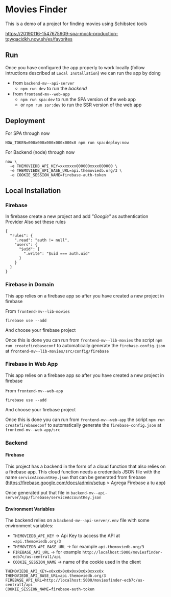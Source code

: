 # Movies Finder

This is a demo of a project for finding movies using Schibsted tools

https://20190116-1547675909-spa-mock-production-tqwqacidkh.now.sh/es/favorites

## Run

Once you have configured the app properly to work locally (follow intructions described at `Local Installation`) we can run the app by doing

- from `backend-mv--api-server`
  - `npm run dev` to run the _backend_ 
- from `frontend-mv--web-app`
  - `npm run spa:dev` to run the SPA version of the web app
  - or `npm run ssr:dev` to run the SSR version of the web app

## Deployment

For SPA through now
```
NOW_TOKEN=000x000x000x000x000x0 npm run spa:deploy:now
```

For Backend (node) through now
```
now \
  -e THEMOVIEDB_API_KEY=xxxxxxx000000xxxx000000 \
  -e THEMOVIEDB_API_BASE_URL=api.themoviedb.org/3 \
  -e COOKIE_SESSION_NAME=firebase-auth-token
```

## Local Installation

### Firebase

In firebase create a new project and add _"Google"_ as authentication Provider 
Also set these rules

```
{
  "rules": {
    ".read": "auth != null",
    "users": {
      "$uid": {
        ".write": "$uid === auth.uid"
      }
    }
  }
}
```

### Firebase in Domain

This app relies on a firebase app so after you have created a new project in firebase

From `frontend-mv--lib-movies`

```
firebase use --add
```

And choose your firebase project

Once this is done you can run from `frontend-mv--lib-movies` the script `npm run createfirebaseconf` to automatically generate the `firebase-config.json` at `frontend-mv--lib-movies/src/config/firebase`

### Firebase in Web App

This app relies on a firebase app so after you have created a new project in firebase

From `frontend-mv--web-app`

```
firebase use --add
```

And choose your firebase project

Once this is done you can run from `frontend-mv--web-app` the script `npm run createfirebaseconf` to automatically generate the `firebase-config.json` at `frontend-mv--web-app/src`

### Backend

#### Firebase

This project has a backend in the form of a cloud function that also relies on a firebase app. This cloud function needs a credentials JSON file with the name `serviceAccountKey.json` that can be generated from firebase (https://firebase.google.com/docs/admin/setup > Agrega Firebase a tu app)
 
Once generated put that file in `backend-mv--api-server/app/firebase/serviceAccountKey.json`

#### Environment Variables

The backend relies on a `backend-mv--api-server/.env` file with some environment variables:

- `THEMOVIEDB_API_KEY` → Api Key to access the API at `=api.themoviedb.org/3`
- `THEMOVIEDB_API_BASE_URL`  →  for example `api.themoviedb.org/3`
- `FIREBASE_API_URL`  →  for example `http://localhost:5000/moviesfinder-ecb7c/us-central1/api`
- `COOKIE_SESSION_NAME`  →  name of the cookie used in the client

```
THEMOVIEDB_API_KEY=x0xx0x0x0x0xx0x0x0xxxx0x
THEMOVIEDB_API_BASE_URL=api.themoviedb.org/3
FIREBASE_API_URL=http://localhost:5000/moviesfinder-ecb7c/us-central1/api
COOKIE_SESSION_NAME=firebase-auth-token
```


